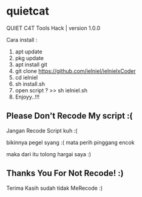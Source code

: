# quietcat
  QUIET C4T Tools Hack | version 1.0.0
  
  Cara install :
  1. apt update
  2. pkg update
  3. apt install git
  4. git clone https://github.com/ielniel/ielnielxCoder
  5. cd ielniel
  6. sh install.sh
  7. open script ? >> sh ielniel.sh
  8. Enjoyy..!!!
  
  Please Don't Recode My script :(
  ----------------------------------
  Jangan Recode Script kuh :(
  
  bikinnya pegel syang :(
  mata perih
  pinggang encok
  
  maka dari itu tolong hargai saya :)
  
  Thanks You For Not Recode! :)
  --------------------------------
  Terima Kasih sudah tidak MeRecode :)

